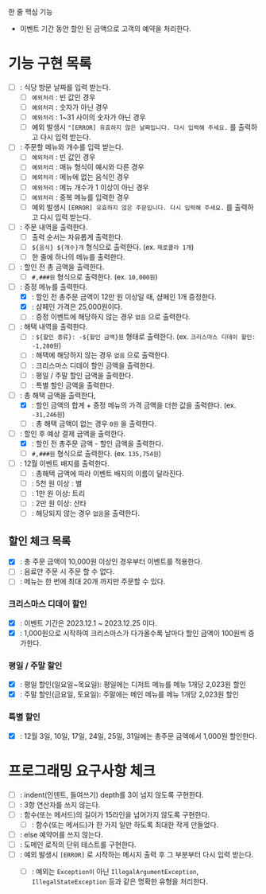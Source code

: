 한 줄 핵심 기능
- 이벤트 기간 동안 할인 된 금액으로 고객의 예약을 처리한다.

# 기능 구현 목록
- [ ] : 식당 방문 날짜를 입력 받는다.
  - [ ] `예외처리` : 빈 값인 경우
  - [ ] `예외처리` : 숫자가 아닌 경우
  - [ ] `예외처리` : 1~31 사이의 숫자가 아닌 경우
  - [ ] 예외 발생시 `"[ERROR] 유효하지 않은 날짜입니다. 다시 입력해 주세요.` 를 출력하고 다시 입력 받는다.

- [ ] : 주문할 메뉴와 개수를 입력 받는다.
  - [ ] `예외처리` : 빈 값인 경우
  - [ ] `예외처리` : 매뉴 형식이 예시와 다른 경우
  - [ ] `예외처리` : 메뉴에 없는 음식인 경우
  - [ ] `예외처리` : 메뉴 개수가 1 이상이 아닌 경우
  - [ ] `예외처리` : 중복 메뉴를 입력한 경우
  - [ ] 예외 발생시 `[ERROR] 유효하지 않은 주문입니다. 다시 입력해 주세요.` 를 출력하고 다시 입력 받는다.

- [ ] : 주문 내역을 출력한다.
  - [ ] 출력 순서는 자유롭게 출력한다.
  - [ ] `${음식} ${개수}개` 형식으로 출력한다. (ex. `제로콜라 1개`)
  - [ ] 한 줄에 하나의 메뉴를 출력한다.

- [ ] : 할인 전 총 금액을 출력한다.
  - [ ] `#,###원` 형식으로 출력한다. (ex. `10,000원`) 

- [ ] : 증정 메뉴를 출력한다.
  - [X] : 할인 전 총주문 금액이 12만 원 이상일 때, 샴페인 1개 증정한다.
  - [X] : 샴페인 가격은 25,000원이다.
  - [ ] : 증정 이벤트에 해당하지 않는 경우 `없음` 으로 출력한다.

- [ ] : 해택 내역을 출력한다.
  - [ ] : `${할인 종류}: -${할인 금액}원` 형태로 출력한다. (ex. `크리스마스 디데이 할인: -1,200원`)
  - [ ] : 해택에 해당하지 않는 경우 `없음` 으로 출력한다.
  - [ ] : 크리스마스 디데이 할인 금액을 출력한다.
  - [ ] : 평일 / 주말 할인 금액을 출력한다.
  - [ ] : 특별 할인 금액을 출력한다.

- [ ] : 총 해택 금액을 출력한다,
  - [X] : 할인 금액의 합계 + 증정 메뉴의 가격 금액을 더한 값을 출력한다. (ex. `-31,246원`)
  - [ ] : 총 해택 금액이 없는 경우 `0원` 을 출력한다.

- [ ] : 할인 후 예상 결제 금액을 출력한다.
  - [X] : 할인 전 총주문 금액 - 할인 금액을 출력한다.
  - [ ] `#,###원` 형식으로 출력한다. (ex. `135,754원`)

- [ ] : 12월 이벤트 배지를 출력한다.
  - [ ] : 총해택 금액에 따라 이벤트 배지의 이름이 달라진다.
  - [ ] : 5천 원 이상 : 별
  - [ ] : 1만 원 이상: 트리
  - [ ] : 2만 원 이상: 산타
  - [ ] : 해당되지 않는 경우 `없음`을 출력한다.

## 할인 체크 목록
- [X] : 총 주문 금액이 10,000원 이상인 경우부터 이벤트를 적용한다.
- [ ] : 음료만 주문 시 주문 할 수 없다.
- [ ] : 메뉴는 한 번에 최대 20개 까지만 주문할 수 있다.

### 크리스마스 디데이 할인
- [X] : 이벤트 기간은 2023.12.1 ~ 2023.12.25 이다.
- [X] : 1,000원으로 시작하여 크리스마스가 다가올수록 날마다 할인 금액이 100원씩 증가한다.

### 평일 / 주말 할인
- [X] : 평일 할인(일요일~목요일): 평일에는 디저트 메뉴를 메뉴 1개당 2,023원 할인
- [X] : 주말 할인(금요일, 토요일): 주말에는 메인 메뉴를 메뉴 1개당 2,023원 할인

### 특별 할인
- [X] : 12월 3일, 10일, 17일, 24일, 25일, 31일에는 총주문 금액에서 1,000원 할인한다.

# 프로그래밍 요구사항 체크 
- [ ] : indent(인덴트, 들여쓰기) depth를 3이 넘지 않도록 구현한다.
- [ ] : 3항 연산자를 쓰지 않는다.
- [ ] : 함수(또는 메서드)의 길이가 15라인을 넘어가지 않도록 구현한다.
  - [ ] : 함수(또는 메서드)가 한 가지 일만 하도록 최대한 작게 만들었다.
- [ ] : else 예약어를 쓰지 않는다.
- [ ] : 도메인 로직의 단위 테스트를 구현한다.
- [ ] : 예외 발생시 `[ERROR]` 로 시작하는 메시지 출력 후 그 부분부터 다시 입력 받는다.
  - [ ] : 예외는 `Exception이` 아닌 `IllegalArgumentException`, `IllegalStateException` 등과 같은 명확한 유형을 처리한다.




